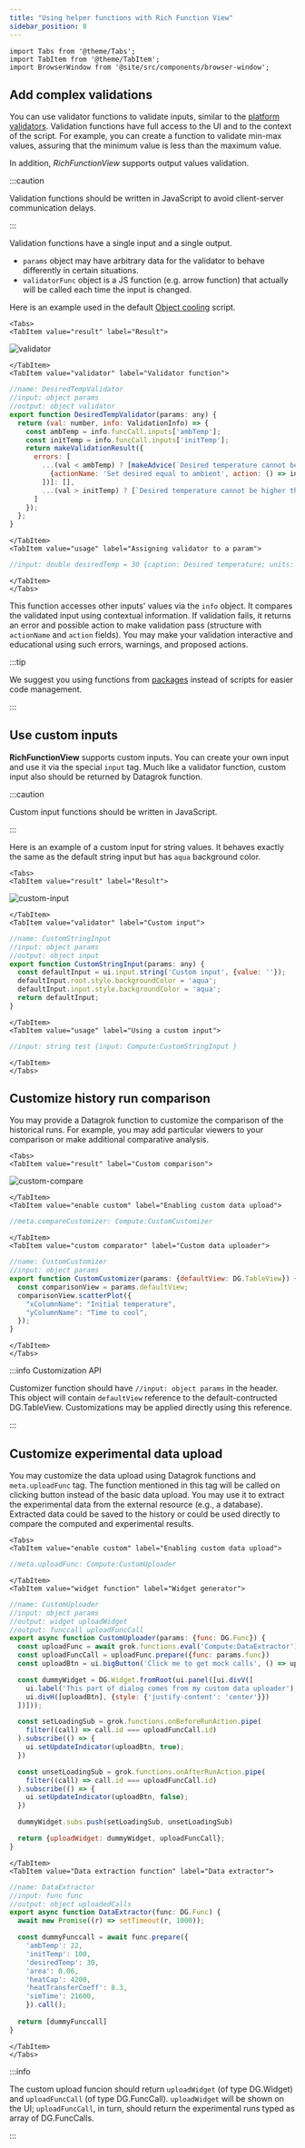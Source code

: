 ```yaml
---
title: "Using helper functions with Rich Function View"
sidebar_position: 8
---
```


```mdx-code-block
import Tabs from '@theme/Tabs';
import TabItem from '@theme/TabItem';
import BrowserWindow from '@site/src/components/browser-window';
```

## Add complex validations

You can use validator functions to validate inputs, similar to the
[platform validators](/help/datagrok/concepts/functions/func-params-annotation#validation). 
Validation functions have full access to the
UI and to the context of the script. For example, you can create a function to validate min-max values,
assuring that the minimum value is less than the maximum value.

In addition, *RichFunctionView* supports output values validation.

:::caution

Validation functions should be written in JavaScript to avoid client-server communication delays.

:::

Validation functions have a single input and a single output.

- `params` object may have arbitrary data for the validator to behave differently in certain situations.
- `validatorFunc` object is a JS function (e.g. arrow function) that actually will be called each time the input is changed.

Here is an example used in the default [Object cooling](https://public.datagrok.ai/scripts?q=object+cooling) script.  

```mdx-code-block
<Tabs>
<TabItem value="result" label="Result">
```

![validator](../_pics/validator.png)

```mdx-code-block
</TabItem>
<TabItem value="validator" label="Validator function">
```

```javascript title="package.ts"
//name: DesiredTempValidator
//input: object params
//output: object validator
export function DesiredTempValidator(params: any) {
  return (val: number, info: ValidationInfo) => {
    const ambTemp = info.funcCall.inputs['ambTemp'];
    const initTemp = info.funcCall.inputs['initTemp'];
    return makeValidationResult({
      errors: [
        ...(val < ambTemp) ? [makeAdvice(`Desired temperature cannot be less than ambient temperature (${ambTemp}). \n`, [
          {actionName: 'Set desired equal to ambient', action: () => info.funcCall.inputs['desiredTemp'] = ambTemp }
        ])]: [],
        ...(val > initTemp) ? [`Desired temperature cannot be higher than initial temperature (${initTemp})`]: [],
      ]
    });
  };
}
```

```mdx-code-block
</TabItem>
<TabItem value="usage" label="Assigning validator to a param">
```

```javascript title="Your script header"
//input: double desiredTemp = 30 {caption: Desired temperature; units: C; category: Environment; validatorFunc: Compute:DesiredTempValidator; }
```

```mdx-code-block
</TabItem>
</Tabs>
```

This function accesses other inputs' values via the `info` object.
It compares the validated input using contextual information.
If validation fails, it returns an error and possible action to make validation pass
(structure with `actionName` and `action` fields). You may make your validation interactive
and educational using such errors, warnings, and proposed actions.

:::tip

We suggest you using functions from
[packages](../../../develop/develop.md#packages)
instead of scripts for easier code management.

:::

## Use custom inputs

**RichFunctionView** supports custom inputs. You can create your own input and use it via the special `input` tag.
Much like a validator function, custom input also should be returned by Datagrok function.

:::caution

Custom input functions should be written in JavaScript.

:::

Here is an example of a custom input for string values. It behaves exactly the same as the default string input
but has `aqua` background color.

```mdx-code-block
<Tabs>
<TabItem value="result" label="Result">
```

![custom-input](../_pics/custom-input.png)

```mdx-code-block
</TabItem>
<TabItem value="validator" label="Custom input">
```

```javascript title="package.ts"
//name: CustomStringInput
//input: object params
//output: object input
export function CustomStringInput(params: any) {
  const defaultInput = ui.input.string('Custom input', {value: ''});
  defaultInput.root.style.backgroundColor = 'aqua';
  defaultInput.input.style.backgroundColor = 'aqua';
  return defaultInput;
}
```

```mdx-code-block
</TabItem>
<TabItem value="usage" label="Using a custom input">
```

```javascript title="Your script header"
//input: string test {input: Compute:CustomStringInput }
```

```mdx-code-block
</TabItem>
</Tabs>
```

## Customize history run comparison

You may provide a Datagrok function to customize the comparison of the historical runs.
For example, you may add particular viewers to your comparison or make additional comparative analysis.

```mdx-code-block
<Tabs>
<TabItem value="result" label="Custom comparison">
```

![custom-compare](../_pics/custom-compare.png)

```mdx-code-block
</TabItem>
<TabItem value="enable custom" label="Enabling custom data upload">
```

```javascript title="Your script header"
//meta.compareCustomizer: Compute:CustomCustomizer
```

```mdx-code-block
</TabItem>
<TabItem value="custom comparator" label="Custom data uploader">
```

```javascript title="package.ts"
//name: CustomCustomizer
//input: object params
export function CustomCustomizer(params: {defaultView: DG.TableView}) {
  const comparisonView = params.defaultView;
  comparisonView.scatterPlot({
    "xColumnName": "Initial temperature",
    "yColumnName": "Time to cool",
  });
}
```

```mdx-code-block
</TabItem>
</Tabs>
```

:::info Customization API

Customizer function should have `//input: object params` in the header.
This object will contain `defaultView` reference to the default-contructed DG.TableView.
Customizations may be applied directly using this reference.

:::

## Customize experimental data upload

You may customize the data upload using Datagrok functions and `meta.uploadFunc` tag.
The function mentioned in this tag will be called on clicking <i class="fas fa-upload"></i> button 
instead of the basic data upload.
You may use it to extract the experimental data from the external resource (e.g., a database).
Extracted data could be saved to the history or could be used directly to compare the computed and experimental results.

```mdx-code-block
<Tabs>
<TabItem value="enable custom" label="Enabling custom data upload">
```

```javascript title="Your script header"
//meta.uploadFunc: Compute:CustomUploader
```

```mdx-code-block
</TabItem>
<TabItem value="widget function" label="Widget generator">
```

```javascript title="package.ts"
//name: CustomUploader
//input: object params
//output: widget uploadWidget
//output: funccall uploadFuncCall
export async function CustomUploader(params: {func: DG.Func}) {
  const uploadFunc = await grok.functions.eval('Compute:DataExtractor') as DG.Func;
  const uploadFuncCall = uploadFunc.prepare({func: params.func})
  const uploadBtn = ui.bigButton('Click me to get mock calls', () => uploadFuncCall.call());

  const dummyWidget = DG.Widget.fromRoot(ui.panel([ui.divV([
    ui.label('This part of dialog comes from my custom data uploader'),
    ui.divH([uploadBtn], {style: {'justify-content': 'center'}})
  ])]));  

  const setLoadingSub = grok.functions.onBeforeRunAction.pipe(
    filter((call) => call.id === uploadFuncCall.id)
  ).subscribe(() => {
    ui.setUpdateIndicator(uploadBtn, true);
  })

  const unsetLoadingSub = grok.functions.onAfterRunAction.pipe(
    filter((call) => call.id === uploadFuncCall.id)
  ).subscribe(() => {
    ui.setUpdateIndicator(uploadBtn, false);
  })

  dummyWidget.subs.push(setLoadingSub, unsetLoadingSub)

  return {uploadWidget: dummyWidget, uploadFuncCall};
}
```

```mdx-code-block
</TabItem>
<TabItem value="Data extraction function" label="Data extractor">
```

```javascript title="package.ts"
//name: DataExtractor
//input: func func
//output: object uploadedCalls
export async function DataExtractor(func: DG.Func) {
  await new Promise((r) => setTimeout(r, 1000));

  const dummyFunccall = await func.prepare({
    'ambTemp': 22,
    'initTemp': 100,
    'desiredTemp': 30,
    'area': 0.06,
    'heatCap': 4200,
    'heatTransferCoeff': 8.3,
    'simTime': 21600,
    }).call();
    
  return [dummyFunccall]
}
```

```mdx-code-block
</TabItem>
</Tabs>
```

:::info

The custom upload funcion should return `uploadWidget` (of type DG.Widget) and `uploadFuncCall` (of type DG.FuncCall).
`uploadWidget` will be shown on the UI; `uploadFuncCall`, in turn, should return the experimental runs typed as array of DG.FuncCalls.

:::
